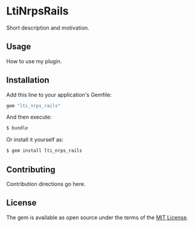 # LtiNrpsRails
Short description and motivation.

## Usage
How to use my plugin.

## Installation
Add this line to your application's Gemfile:

```ruby
gem "lti_nrps_rails"
```

And then execute:
```bash
$ bundle
```

Or install it yourself as:
```bash
$ gem install lti_nrps_rails
```

## Contributing
Contribution directions go here.

## License
The gem is available as open source under the terms of the [MIT License](https://opensource.org/licenses/MIT).

